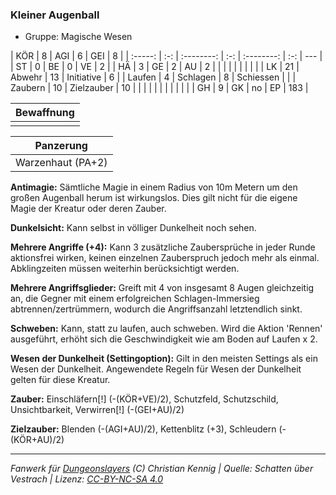 ### Kleiner Augenball

- Gruppe: Magische Wesen

|   KÖR   |  8  |    AGI     |  6  |    GEI     |  8  |
| :-----: | :-: | :--------: | :-: | :--------: | :-: | --- |
|   ST    |  0  |     BE     |  0  |     VE     |  2  |
|   HÄ    |  3  |     GE     |  2  |     AU     |  2  |
|         |     |            |     |            |     |     |
|   LK    | 21  |   Abwehr   | 13  | Initiative |  6  |
| Laufen  |  4  |  Schlagen  |  8  | Schiessen  |     |
| Zaubern | 10  | Zielzauber | 10  |            |     |
|         |     |            |     |            |     |     |
|   GH    |  9  |     GK     | no  |     EP     | 183 |

| Bewaffnung |
| :--------: |
|            |

|     Panzerung     |
| :---------------: |
| Warzenhaut (PA+2) |

**Antimagie:** Sämtliche Magie in einem Radius von 10m Metern um den großen Augenball herum ist wirkungslos. Dies gilt nicht für die eigene Magie der Kreatur oder deren Zauber.

**Dunkelsicht:** Kann selbst in völliger Dunkelheit noch sehen.

**Mehrere Angriffe (+4):** Kann 3 zusätzliche Zaubersprüche in jeder Runde aktionsfrei wirken, keinen einzelnen Zauberspruch jedoch mehr als einmal. Abklingzeiten müssen weiterhin berücksichtigt werden.

**Mehrere Angriffsglieder:** Greift mit 4 von insgesamt 8 Augen gleichzeitig an, die Gegner mit einem erfolgreichen Schlagen-Immersieg abtrennen/zertrümmern, wodurch die Angriffsanzahl letztendlich sinkt.

**Schweben:** Kann, statt zu laufen, auch schweben. Wird die Aktion 'Rennen' ausgeführt, erhöht sich die Geschwindigkeit wie am Boden auf Laufen x 2.

**Wesen der Dunkelheit (Settingoption):** Gilt in den meisten Settings als ein Wesen der Dunkelheit. Angewendete Regeln für Wesen der Dunkelheit gelten für diese Kreatur.

**Zauber:** Einschläfern[!] (-(KÖR+VE)/2), Schutzfeld, Schutzschild, Unsichtbarkeit, Verwirren[!] (-(GEI+AU)/2)

**Zielzauber:** Blenden (-(AGI+AU)/2), Kettenblitz (+3), Schleudern (-(KÖR+AU)/2)

---

_Fanwerk für [Dungeonslayers](https://www.dungeonslayers.net/) (C) Christian Kennig | Quelle: Schatten über Vestrach | Lizenz: [CC-BY-NC-SA 4.0](https://creativecommons.org/licenses/by-nc-sa/4.0/deed.de)_
